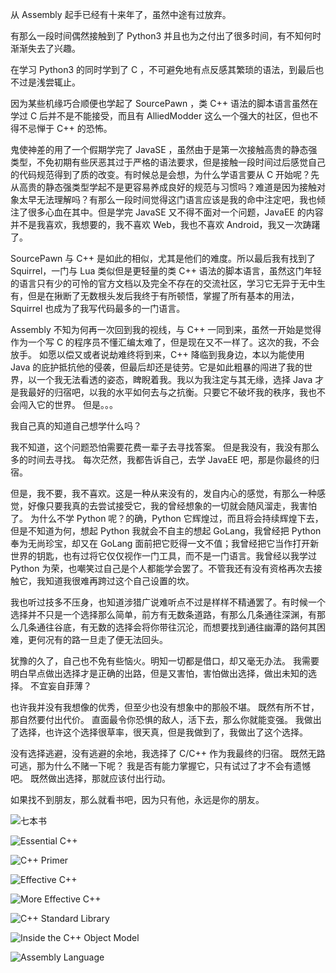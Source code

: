 从 Assembly 起手已经有十来年了，虽然中途有过放弃。

有那么一段时间偶然接触到了 Python3 并且也为之付出了很多时间，有不知何时渐渐失去了兴趣。

在学习 Python3 的同时学到了 C ，不可避免地有点反感其繁琐的语法，到最后也不过是浅尝辄止。

因为某些机缘巧合顺便也学起了 SourcePawn ，类 C++ 语法的脚本语言虽然在学过 C 后并不是不能接受，而且有 AlliedModder 这么一个强大的社区，但也不得不忌惮于 C++ 的恐怖。

鬼使神差的用了一个假期学完了 JavaSE ，虽然由于是第一次接触高贵的静态强类型，不免初期有些厌恶其过于严格的语法要求，但是接触一段时间过后感觉自己的代码规范得到了质的改变。有时候总是会想，为什么学语言要从 C 开始呢？先从高贵的静态强类型学起不是更容易养成良好的规范与习惯吗？难道是因为接触对象太早无法理解吗？有那么一段时间觉得这门语言应该是我的命中注定吧，我也倾注了很多心血在其中。但是学完 JavaSE 又不得不面对一个问题，JavaEE 的内容并不是我喜欢，我想要的，我不喜欢 Web，我也不喜欢 Android，我又一次踌躇了。

SourcePawn 与 C++ 是如此的相似，尤其是他们的难度。所以最后我有找到了 Squirrel，一门与 Lua 类似但是更轻量的类 C++ 语法的脚本语言，虽然这门年轻的语言只有少的可怜的官方文档以及完全不存在的交流社区，学习它无异于无中生有，但是在揪断了无数根头发后我终于有所顿悟，掌握了所有基本的用法，Squirrel 也成为了我写代码最多的一门语言。

Assembly 不知为何再一次回到我的视线，与 C++ 一同到来，虽然一开始是觉得作为一个写 C 的程序员不懂汇编太难了，但是现在又不一样了。这次的我，不会放手。
如愿以偿又或者说劫难终将到来，C++ 降临到我身边，本以为能使用 Java 的庇护抵抗他的侵袭，但最后却还是徒劳。它是如此粗暴的闯进了我的世界，以一个我无法看透的姿态，睥睨着我。我以为我注定与其无缘，选择 Java 才是我最好的归宿吧，以我的水平如何去与之抗衡。只要它不破坏我的秩序，我也不会闯入它的世界。
但是。。。

我自己真的知道自己想学什么吗？

我不知道，这个问题恐怕需要花费一辈子去寻找答案。
但是我没有，我没有那么多的时间去寻找。
每次茫然，我都告诉自己，去学 JavaEE 吧，那是你最终的归宿。

但是，我不要，我不喜欢。这是一种从来没有的，发自内心的感觉，有那么一种感觉，好像只要我真的去尝试接受它，我的曾经想象的一切就会随风溜走，我害怕了。
为什么不学 Python 呢？的确，Python 它辉煌过，而且将会持续辉煌下去，但是不知道为何，想起 Python 我就会不自主的想起 GoLang，我曾经把 Python 奉为无尚珍宝，却又在 GoLang 面前把它贬得一文不值；我曾经把它当作打开新世界的钥匙，也有过将它仅仅视作一门工具，而不是一门语言。我曾经以我学过 Python 为荣，也嘲笑过自己是个人都能学会罢了。不管我还有没有资格再次去接触它，我知道我很难再跨过这个自己设置的坎。

我也听过技多不压身，也知道涉猎广说难听点不过是样样不精通罢了。有时候一个选择并不只是一个选择那么简单，前方有无数条道路，有那么几条通往深渊，有那么几条通往谷底，有无数的选择会将你带往沉沦，而想要找到通往幽潭的路何其困难，更何况有的路一旦走了便无法回头。

犹豫的久了，自己也不免有些恼火。明知一切都是借口，却又毫无办法。
我需要明白早点做出选择才是正确的出路，但是又害怕，害怕做出选择，做出未知的选择。
不宜妄自菲薄？

也许我并没有我想像的优秀，但至少也没有想象中的那般不堪。
既然有所不甘，那自然要付出代价。
直面最令你恐惧的敌人，活下去，那么你就能变强。
我做出了选择，也许这个选择很草率，很天真，但是我做到了，我做出了这个选择。

没有选择逃避，没有逃避的余地，我选择了 C/C++ 作为我最终的归宿。
既然无路可逃，那为什么不赌一下呢？
我是否有能力掌握它，只有试过了才不会有遗憾吧。
既然做出选择，那就应该付出行动。



如果找不到朋友，那么就看书吧，因为只有他，永远是你的朋友。


![七本书](https://f.ffsup.com/ffsup/images/2019/12/01/dH4BAAAAAAAAboQAaeBkAGngYRIBcrfviewer_3116273d3bedf7b44ec.jpg)

![Essential C++](https://f0.mc.0sm.com/ffsup/images/2019/12/01/dPQAAAAAAAAAek1kp1pt0boQAZVCEAGVQgRECctl1vuin1456408989tm1575205200sce50-1-1rfviewer_31139a3629b89aff06c.jpg)

![C++ Primer](https://f.ffsup.com/ffsup/images/2019/12/01/dIABAAAAAAAAek1kp1pt0boQAZVCEAGVQgRECctl1vuin1456408989tm1575205200sce50-1-1rfviewer_311124a8a5ab0d2e77e.jpg)

![Effective C++](https://f0.mc.0sm.com/ffsup/images/2019/12/01/dA0BAAAAAAAAek1kp1pt0boQAYBCEAGAQgRIBctl1vuin1456408989tm1575205200sce50-1-1rfviewer_31143d73770c821dbca.jpg)

![More Effective C++](https://f.ffsup.com/ffsup/images/2019/12/01/dA0BAAAAAAAAek1kp1pt0boPwYMCD8GDAgRIBctl1vuin1456408989tm1575205200sce50-1-1rfviewer_3114aff37514c6b9c7c.jpg)

![C++ Standard Library](https://f0.mc.0sm.com/ffsup/images/2019/12/01/dD0BAAAAAAAAek1kp1pt0boQAZ8B0AGfAcRIBctl1vuin1456408989tm1575205200sce50-1-1rfviewer_3117f2ef8708b697208.jpg)

![Inside the C++ Object Model](https://f.ffsup.com/ffsup/images/2019/12/01/dI4BAAAAAAAAek1kp1pt0boQAaRB0AGkQcRIBctl1vuin1456408989tm1575205200sce50-1-1rfviewer_311af687a351732dcc2.jpg)

![Assembly Language](https://f0.mc.0sm.com/ffsup/images/2019/12/01/dDwBAAAAAAAAek1kp1pt0boQAZWCEAGVggRIBctl1vuin1456408989tm1575205200sce50-1-1rfviewer_3112946b35672e2ff57.jpg)
